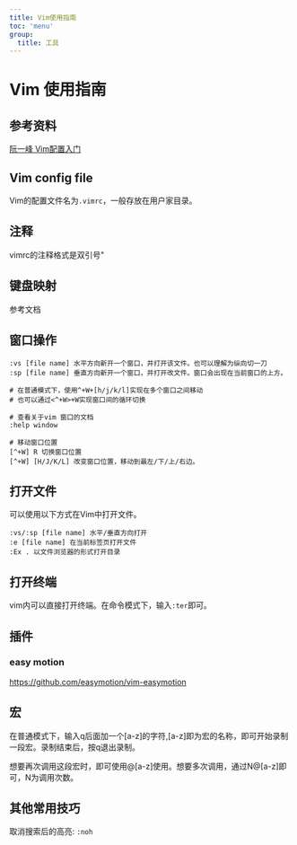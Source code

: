```yaml
---
title: Vim使用指南
toc: 'menu'
group:
  title: 工具
---
```


# Vim 使用指南 

## 参考资料
[阮一峰 Vim配置入门](https://www.ruanyifeng.com/blog/2018/09/vimrc.html)

## Vim config file

Vim的配置文件名为`.vimrc`，一般存放在用户家目录。

## 注释
vimrc的注释格式是双引号"

## 键盘映射
参考文档


## 窗口操作
```
:vs [file name] 水平方向新开一个窗口，并打开该文件。也可以理解为纵向切一刀
:sp [file name] 垂直方向新开一个窗口，并打开改文件。窗口会出现在当前窗口的上方。

# 在普通模式下，使用^+W+[h/j/k/l]实现在多个窗口之间移动
# 也可以通过<^+W>+W实现窗口间的循环切换

# 查看关于vim 窗口的文档
:help window

# 移动窗口位置
[^+W] R 切换窗口位置
[^+W] [H/J/K/L] 改变窗口位置，移动到最左/下/上/右边。
```

## 打开文件
可以使用以下方式在Vim中打开文件。
```
:vs/:sp [file name] 水平/垂直方向打开
:e [file name] 在当前标签页打开文件
:Ex . 以文件浏览器的形式打开目录
```


## 打开终端
vim内可以直接打开终端。在命令模式下，输入`:ter`即可。

## 插件
### easy motion
https://github.com/easymotion/vim-easymotion
## 宏
在普通模式下，输入q后面加一个[a-z]的字符,[a-z]即为宏的名称，即可开始录制一段宏。录制结束后，按q退出录制。

想要再次调用这段宏时，即可使用@[a-z]使用。想要多次调用，通过N@[a-z]即可，N为调用次数。

## 其他常用技巧
取消搜索后的高亮: `:noh`

